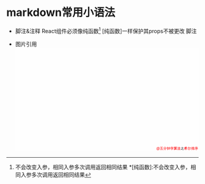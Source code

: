 # markdown常用小语法

- 脚注&注释
React组件必须像纯函数[^纯函数]  [纯函数]一样保护其props不被更改
脚注
[^纯函数]:不会改变入参，相同入参多次调用返回相同结果
*[纯函数]:不会改变入参，相同入参多次调用返回相同结果

- 图片引用
![希尔排序](/assets/希尔排序.gif)